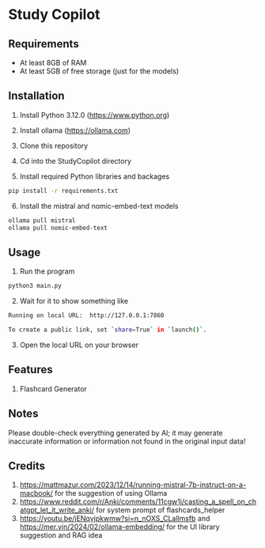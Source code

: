 Study Copilot
=============

## Requirements
- At least 8GB of RAM
- At least 5GB of free storage (just for the models)

## Installation
1) Install Python 3.12.0 (https://www.python.org)
2) Install ollama (https://ollama.com)

3) Clone this repository

4) Cd into the StudyCopilot directory

5) Install required Python libraries and backages
```sh
pip install -r requirements.txt
```

6) Install the mistral and nomic-embed-text models
```sh
ollama pull mistral
ollama pull nomic-embed-text
```

## Usage
1) Run the program
```sh
python3 main.py
```

2) Wait for it to show something like
```sh
Running on local URL:  http://127.0.0.1:7860

To create a public link, set `share=True` in `launch()`.
```

3) Open the local URL on your browser

## Features
1) Flashcard Generator

## Notes
Please double-check everything generated by AI; it may generate inaccurate information or information not found in the original input data!

## Credits
1) https://mattmazur.com/2023/12/14/running-mistral-7b-instruct-on-a-macbook/ for the suggestion of using Ollama
2) https://www.reddit.com/r/Anki/comments/11cgw1j/casting_a_spell_on_chatgpt_let_it_write_anki/ for system prompt of flashcards_helper
3) https://youtu.be/jENqvjpkwmw?si=n_nOXS_CLallmsfb and https://mer.vin/2024/02/ollama-embedding/ for the UI library suggestion and RAG idea
